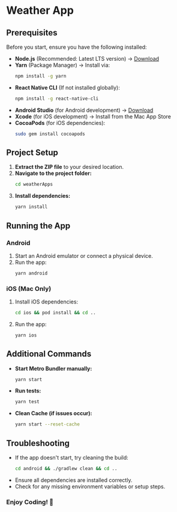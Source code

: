 # Weather App

## Prerequisites

Before you start, ensure you have the following installed:

- **Node.js** (Recommended: Latest LTS version) → [Download](https://nodejs.org/)
- **Yarn** (Package Manager) → Install via:
  ```sh
  npm install -g yarn
  ```
- **React Native CLI** (If not installed globally):
  ```sh
  npm install -g react-native-cli
  ```
- **Android Studio** (for Android development) → [Download](https://developer.android.com/studio)
- **Xcode** (for iOS development) → Install from the Mac App Store
- **CocoaPods** (for iOS dependencies):
  ```sh
  sudo gem install cocoapods
  ```

## Project Setup

1. **Extract the ZIP file** to your desired location.
2. **Navigate to the project folder:**
   ```sh
   cd weatherApps
   ```
3. **Install dependencies:**
   ```sh
   yarn install
   ```

## Running the App

### Android
1. Start an Android emulator or connect a physical device.
2. Run the app:
   ```sh
   yarn android
   ```

### iOS (Mac Only)
1. Install iOS dependencies:
   ```sh
   cd ios && pod install && cd ..
   ```
2. Run the app:
   ```sh
   yarn ios
   ```

## Additional Commands

- **Start Metro Bundler manually:**
  ```sh
  yarn start
  ```
- **Run tests:**
  ```sh
  yarn test
  ```
- **Clean Cache (if issues occur):**
  ```sh
  yarn start --reset-cache
  ```

## Troubleshooting

- If the app doesn't start, try cleaning the build:
  ```sh
  cd android && ./gradlew clean && cd ..
  ```
- Ensure all dependencies are installed correctly.
- Check for any missing environment variables or setup steps.

### Enjoy Coding! 🚀

